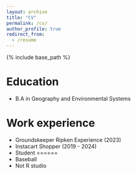 ```yaml
---
layout: archive
title: "CV"
permalink: /cv/
author_profile: true
redirect_from:
  - /resume
---
```


{% include base_path %}

Education
======
* B.A in Geography and Environmental Systems

Work experience
======
* Groundskeeper Ripken Experience (2023)
* Instacart Shopper (2019 - 2024)
* Student
======
* Baseball
* Not R studio
